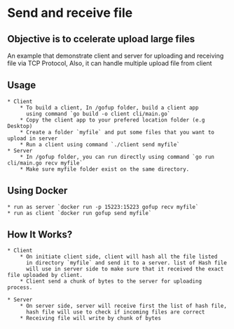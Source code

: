 # Send and receive file 
## Objective is to ccelerate upload large files

An example that demonstrate client and server for uploading and receiving 
file via TCP Protocol, Also, it can handle multiple upload file from client

## Usage
    * Client
        * To build a client, In /gofup folder, build a client app 
          using command `go build -o client cli/main.go`
        * Copy the client app to your prefered location folder (e.g Desktop)
        * Create a folder `myfile` and put some files that you want to upload in server
        * Run a client using command `./client send myfile`
    * Server
        * In /gofup folder, you can run directly using command `go run cli/main.go recv myfile`
        * Make sure myfile folder exist on the same directory.

## Using Docker
    * run as server `docker run -p 15223:15223 gofup recv myfile`
    * run as client `docker run gofup send myfile`

## How It Works?
    * Client
        * On initiate client side, client will hash all the file listed 
          in directory `myfile` and send it to a server. list of Hash file 
          will use in server side to make sure that it received the exact file uploaded by client.
        * Client send a chunk of bytes to the server for uploading process. 

    * Server
        * On server side, server will receive first the list of hash file, 
          hash file will use to check if incoming files are correct
        * Receiving file will write by chunk of bytes


